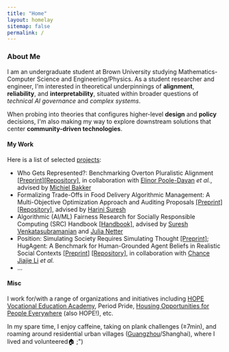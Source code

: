 ```yaml
---
title: "Home"
layout: homelay
sitemap: false
permalink: /
---
```


### About Me

I am an undergraduate student at Brown University studying Mathematics-Computer Science and Engineering/Physics. As a student researcher and engineer, I'm interested in theoretical underpinnings of **alignment**, **reliability**, and **interpretability**, situated within broader questions of *technical AI governance* and *complex systems*.

When probing into theories that configures higher-level **design** and **policy** decisions, I'm also making my way to explore downstream solutions that center **community-driven technologies**.
   


#### My Work
Here is a list of selected [projects](https://jiayiw005.github.io/projects/):
- Who Gets Represented?: Benchmarking Overton Pluralistic Alignment [[Preprint]]()[[Repository]](), in collaboration with [Elinor Poole-Dayan](https://elinorp-d.github.io/) *et al.*, advised by [Michiel Bakker](https://miba.dev/)
- Formalizing Trade-Offs in Food Delivery Algorithmic Management: A Multi-Objective Optimization Approach and Auditing Proposals [[Preprint]]()[[Repository]](https://github.com/jiayiw005/delivery-alg-simulation), advised by [Harini Suresh](https://harinisuresh.com/)
- Algorithmic (AI/ML) Fairness Research for Socially Responsible Computing (SRC) Handbook [[Handbook]](https://srch.cs.brown.edu), advised by [Suresh Venkatasubramanian](https://dsi.brown.edu/people/suresh-venkatasubramanian) and [Julia Netter](http://www.julianetter.de/) 
- Position: Simulating Society Requires Simulating Thought [[Preprint]](https://www.arxiv.org/abs/2506.06958); HugAgent: A Benchmark for Human-Grounded Agent Beliefs in Realistic Social Contexts [[Preprint]]() [[Repository]](https://anonymous.4open.science/r/HugAgent/), in collaboration with [Chance Jiajie Li](https://2023.cjj.li/about) *et al.*
- ...

#### Misc

I work for/with a range of organizations and initiatives including [HOPE Vocational Education Academy](https://www.lncf.cn/edu/item/31.html), Period Pride, [Housing Opportunities for People Everywhere](https://www.linkedin.com/company/housing-opportunities-for-people-everywhere-hope/) (also HOPE!), etc. 

In my spare time, I enjoy caffeine, taking on plank challenges (≥7min), and roaming around residential urban villages ([Guangzhou](https://earth.google.com/earth/d/1YTg7TO4ODp5iSL_rj1xVqPlo7tOaysCh?usp=sharing)/Shanghai), where I lived and volunteered🏠 ;")